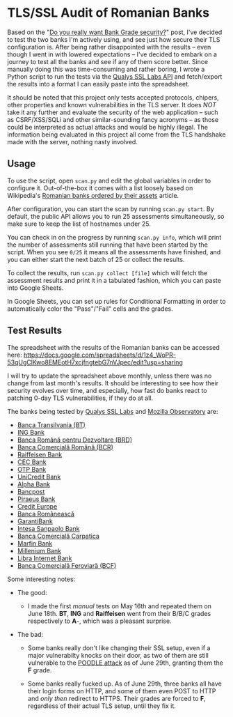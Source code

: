 # TLS/SSL Audit of Romanian Banks

Based on the "[Do you really want Bank Grade security?](http://www.troyhunt.com/2015/05/do-you-really-want-bank-grade-security.html)" post, I've decided to test the two banks I'm actively using, and see just how secure their TLS configuration is. After being rather disappointed with the results – even though I went in with lowered expectations – I've decided to embark on a journey to test all the banks and see if any of them score better. Since manually doing this was time-consuming and rather boring, I wrote a Python script to run the tests via the [Qualys SSL Labs API](https://www.ssllabs.com/projects/ssllabs-apis/) and fetch/export the results into a format I can easily paste into the spreadsheet.

It should be noted that this project only tests accepted protocols, chipers, other properties and known vulnerabilities in the TLS server. It does *NOT* take it any further and evaluate the security of the web application – such as CSRF/XSS/SQLi and other similar-sounding fancy acronyms – as those could be interpreted as actual attacks and would be highly illegal. The information being evaluated in this project all come from the TLS handshake made with the server, nothing nasty involved.

## Usage

To use the script, open `scan.py` and edit the global variables in order to configure it. Out-of-the-box it comes with a list loosely based on Wikipedia's [Romanian banks ordered by their assets](https://ro.wikipedia.org/wiki/Lista_b%C4%83ncilor_din_Rom%C3%A2nia) article.

After configuration, you can start the scan by running `scan.py start`. By default, the public API allows you to run 25 assessments simultaneously, so make sure to keep the list of hostnames under 25.

You can check in on the progress by running `scan.py info`, which will print the number of assessments still running that have been started by the script. When you see `0/25` it means all the assessments have finished, and you can either start the next batch of 25 or collect the results.

To collect the results, run `scan.py collect [file]` which will fetch the assessment results and print it in a tabulated fashion, which you can paste into Google Sheets.

In Google Sheets, you can set up rules for Conditional Formatting in order to automatically color the "Pass"/"Fail" cells and the grades.

## Test Results

The spreadsheet with the results of the Romanian banks can be accessed here: https://docs.google.com/spreadsheets/d/1z4_WoPR-53qUgClKwo8EMEotH7xcjfngtebG7nVJpec/edit?usp=sharing

I will try to update the spreadsheet above monthly, unless there was no change from last month's results. It should be interesting to see how their security evolves over time, and especially, how fast do banks react to patching 0-day TLS vulnerabilities, if they do at all.

The banks being tested by [Qualys SSL Labs](https://www.ssllabs.com/ssltest/) and [Mozilla Observatory](https://observatory.mozilla.org/) are:

* [Banca Transilvania (BT)](https://ro.wikipedia.org/wiki/Banca_Transilvania)
* [ING Bank](https://ro.wikipedia.org/wiki/ING_Bank_Rom%C3%A2nia)
* [Banca Română pentru Dezvoltare (BRD)](https://ro.wikipedia.org/wiki/BRD_-_Groupe_Soci%C3%A9t%C3%A9_G%C3%A9n%C3%A9rale)
* [Banca Comercială Română (BCR)](https://ro.wikipedia.org/wiki/Banca_Comercial%C4%83_Rom%C3%A2n%C4%83)
* [Raiffeisen Bank](https://ro.wikipedia.org/wiki/Raiffeisen_Bank_Rom%C3%A2nia)
* [CEC Bank](https://ro.wikipedia.org/wiki/CEC_Bank)
* [OTP Bank](https://ro.wikipedia.org/wiki/OTP_Bank_Rom%C3%A2nia)
* [UniCredit Bank](https://ro.wikipedia.org/wiki/UniCredit_Bank_Rom%C3%A2nia)
* [Alpha Bank](https://ro.wikipedia.org/wiki/Alpha_Bank_Rom%C3%A2nia)
* [Bancpost](https://ro.wikipedia.org/wiki/Bancpost)
* [Piraeus Bank](https://ro.wikipedia.org/wiki/Piraeus_Bank_Rom%C3%A2nia)
* [Credit Europe](https://ro.wikipedia.org/wiki/Credit_Europe_Bank_Rom%C3%A2nia)
* [Banca Românească](https://ro.wikipedia.org/wiki/Banca_Rom%C3%A2neasc%C4%83)
* [GarantiBank](https://ro.wikipedia.org/wiki/Garanti_Bank_Rom%C3%A2nia)
* [Intesa Sanpaolo Bank](https://ro.wikipedia.org/wiki/Intesa_Sanpaolo_Bank_Rom%C3%A2nia)
* [Banca Comercială Carpatica](https://ro.wikipedia.org/wiki/Banca_Comercial%C4%83_Carpatica)
* [Marfin Bank](https://ro.wikipedia.org/wiki/Marfin_Bank_Rom%C3%A2nia)
* [Millenium Bank](https://ro.wikipedia.org/wiki/Millennium_Bank_Rom%C3%A2nia)
* [Libra Internet Bank](https://ro.wikipedia.org/wiki/Libra_Bank)
* [Banca Comercială Feroviară (BCF)](https://ro.wikipedia.org/wiki/Banca_Comercial%C4%83_Feroviar%C4%83)

Some interesting notes:

* The good:

    * I made the first *manual* tests on May 16th and repeated them on June 18th. **BT**, **ING** and **Raiffeisen** went from their B/B/C grades respectively to **A**-, which was a pleasant surprise.

* The bad:

    * Some banks really don't like changing their SSL setup, even if a major vulnerabilty knocks on their door, as two of them are still vulnerable to the [POODLE attack](https://en.wikipedia.org/wiki/POODLE) as of June 29th, granting them the **F** grade.

    * Some banks really fucked up. As of June 29th, three banks all have their login forms on HTTP, and some of them even POST to HTTP and *only then* redirect to HTTPS. Their grades are forced to **F**, regardless of their actual TLS setup, until they fix it.

